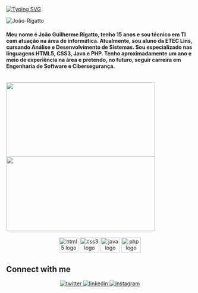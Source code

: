 
  [![Typing SVG](https://readme-typing-svg.demolab.com?font=Fira+Code&weight=900&pause=1000&color=00F700&center=true&width=500&height=100&lines=+welcome+to+my+portfolio)](https://git.io/typing-svg)

  <p align="left"> <img src="https://komarev.com/ghpvc/?username=rigattoo&label=Profile%20views&color=0e75b6&style=flat" alt="João-Rigatto" /> </p>

<h4>Meu nome é João Guilherme Rigatto, tenho 15 anos e sou técnico em TI com atuação na área de informática. Atualmente, sou aluno da ETEC Lins, cursando Análise e Desenvolvimento de Sistemas. Sou especializado nas linguagens HTML5, CSS3, Java e PHP. Tenho aproximadamente um ano e meio de experiência na área e pretendo, no futuro, seguir carreira em Engenharia de Software e Cibersegurança.</h4>

<br/>  


 <div>
   <img height="200px" width="400px" src="https://github-readme-stats.vercel.app/api?username=rigattoo&show_icons=true&include_all_commits=true&count_private=true&hide_border=true&title_color=66cc00&icon_color=66cc00&text_color=c9d1d9&bg_color=0d1117"/>
   <img height="200px" width="400px" src="https://github-readme-stats.vercel.app/api/top-langs/?username=rigattoo&layout=compact&langs_count=7&hide_border=true&title_color=fff&icon_color=66cc00&text_color=fff&bg_color=0d1117"/>   
</div>
 
 

<br/>  


<div align="center">

 <img src="https://cdn.jsdelivr.net/gh/devicons/devicon/icons/html5/html5-original.svg" height="40" width="52" alt="html5 logo" />
 <img src="https://cdn.jsdelivr.net/gh/devicons/devicon/icons/css3/css3-original.svg" height="40" width="52" alt="css3 logo" />
 <img src="https://cdn.jsdelivr.net/gh/devicons/devicon/icons/java/java-original.svg" height="40" width="52" alt="java logo" />
 <img src="https://cdn.jsdelivr.net/gh/devicons/devicon/icons/php/php-original.svg" height="40" width="52" alt="php logo" />

</div>





## Connect with me  
<div align="center">
<a href="https://x.com/guirigatto" target="_blank">
<img src=https://img.shields.io/badge/twitter-%2300acee.svg?&style=for-the-badge&logo=twitter&logoColor=white alt=twitter style="margin-bottom: 5px;" />
</a>


  

<a href="https://www.linkedin.com/in/jo%C3%A3o-rigatto-245163367/" target="_blank">
<img src=https://img.shields.io/badge/linkedin-%231E77B5.svg?&style=for-the-badge&logo=linkedin&logoColor=white alt=linkedin style="margin-bottom: 5px;" />
</a>
<a href="https://www.instagram.com/r.rigatto/" target="_blank">
<img src=https://img.shields.io/badge/instagram-%23000000.svg?&style=for-the-badge&logo=instagram&logoColor=white alt=instagram style="margin-bottom: 5px;" />
</a>  


<br/> 

</div>
